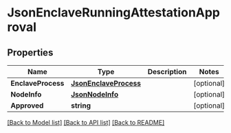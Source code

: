 # JsonEnclaveRunningAttestationApproval

## Properties

Name | Type | Description | Notes
------------ | ------------- | ------------- | -------------
**EnclaveProcess** | [**JsonEnclaveProcess**](json_EnclaveProcess.md) |  | [optional] 
**NodeInfo** | [**JsonNodeInfo**](json_NodeInfo.md) |  | [optional] 
**Approved** | **string** |  | [optional] 

[[Back to Model list]](../README.md#documentation-for-models) [[Back to API list]](../README.md#documentation-for-api-endpoints) [[Back to README]](../README.md)


